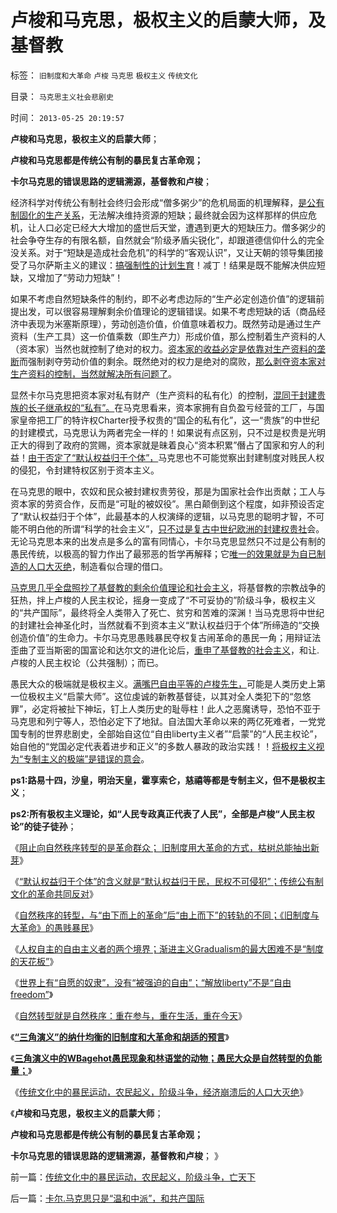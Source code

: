 # 卢梭和马克思，极权主义的启蒙大师，及基督教

标签： `旧制度和大革命` `卢梭` `马克思` `极权主义` `传统文化` 

目录： `马克思主义社会悲剧史`

时间： `2013-05-25 20:19:57`

**卢梭和马克思，极权主义的启蒙大师**；

**卢梭和马克思都是传统公有制的暴民复古革命观；**

**卡尔马克思的错误思路的逻辑溯源，基督教和卢梭**；

经济科学对传统公有制社会终归会形成“僧多粥少”的危机局面的机理解释，[是公有制固化的生产关系](../../../2013/1/7/公有制政体根据旧经验固化经济模式.md)，无法解决维持资源的短缺；最终就会因为这样那样的供应危机，让人口必定已经大大增加的盛世后天堂，遭遇到更大的短缺压力。僧多粥少的社会争夺生存的有限名额，自然就会“阶级矛盾尖锐化”，却跟道德信仰什么的完全没关系。对于“短缺是造成社会危机”的科学的“客观认识”，又让天朝的领导集团接受了马尔萨斯主义的建议：[搞强制性的计划生育](../../../2012/10/20/君权利维坦怪兽眼中的“计划生育的必要性”.md)！减丁！结果是既不能解决供应短缺，又增加了“劳动力短缺”！

如果不考虑自然短缺条件的制约，即不必考虑边际的“生产必定创造价值”的逻辑前提出发，可以很容易理解剩余价值理论的逻辑错误。如果不考虑短缺的话（商品经济中表现为米塞斯原理），劳动创造价值，价值意味着权力。既然劳动是通过生产资料（生产工具）这一价值乘数（即生产力）形成价值，那么控制着生产资料的人（资本家）当然也就控制了绝对的权力。[资本家的收益必定是依靠对生产资料的垄断](../../../2010/11/3/“反垄断情结”与社会主义思路的深远渊源.md)而强制剥夺劳动价值的剩余。既然绝对的权力是绝对的腐败，[那么剥夺资本家对生产资料的控制，当然就解决所有问题了](../../../2011/5/30/马克思主义消灭私有财产的“大慈悲心”.md)。

显然卡尔马克思把资本家对私有财产（生产资料的私有化）的控制，[混同于封建贵族的长子继承权的“私有”。](../../../2012/10/16/君主创设长子继承权后，被贵族挟制；.md)在马克思看来，资本家拥有自负盈亏经营的工厂，与国家皇帝把工厂的特许权Charter授予权贵的“国企的私有化”，这一“贵族”的中世纪的封建模式，马克思认为两者完全一样的！如果说有点区别，只不过是权贵是光明正大的得到了政府的赏赐，资本家就是昧着良心“资本积累”僭占了国家和穷人的利益！[由于否定了“默认权益归于个体”，](../../../2013/5/22/如果统治者不愿撂挑子，就会很愿意改革.md)马克思也不可能觉察出封建制度对贱民人权的侵犯，令封建特权区别于资本主义。

在马克思的眼中，农奴和民众被封建权贵劳役，那是为国家社会作出贡献；工人与资本家的劳资合作，反而是“可耻的被奴役”。黑白颠倒到这个程度，如非预设否定了“默认权益归于个体”，此最基本的人权演绎的逻辑，以马克思的聪明才智，不可能不明白他的所谓“科学的社会主义”，[只不过是复古中世纪欧洲的封建权贵社](../../../2012/10/19/革命是封建制度的新陈代谢，《黑客帝国》“升级”的启示.md)会。无论马克思本来的出发点是多么的富有同情心，卡尔马克思显然只不过是公有制的愚民传统，以极高的智力作出了最邪恶的哲学再解释；它[唯一的效果就是为自已制造的人口大灭绝](../../../2013/1/11/乌克兰大饥荒！第一个被迫吃人肉的民族.md)，制造看似合理的借口。

[马克思几乎全盘照抄了基督教的剩余价值理论和社会主义](../../../2012/10/4/马克思主义是翻版基督教的替代性宗教.md)，将基督教的宗教战争的狂热，拌上卢梭的人民主权论，摇身一变成了“不可妥协的”阶级斗争，极权主义的“共产国际”，最终将全人类带入了死亡、贫穷和苦难的深渊！当马克思将中世纪的封建社会神圣化时，当然就看不到资本主义“默认权益归于个体”所缔造的“交换创造价值”的生命力。卡尔马克思愚贱暴民夺权复古闹革命的愚民一角；用辩证法歪曲了亚当斯密的国富论和达尔文的进化论后，[重申了基督教的社会主义](../../../2012/10/1/基督教和马克思主义和“资产阶级造的谣”.md)，和让.卢梭的人民主权论（公共强制）；而已。

愚民大众的极端就是极权主义。[满嘴巴自由平等的卢梭先生，](../../../2012/11/26/民主约法公共约束与卢梭极权主义的公共强制的区别和表现.md)可能是人类历史上第一位极权主义“启蒙大师”。这位虔诚的新教基督徒，以其对全人类犯下的“忽悠罪”，必定将被扯下神坛，钉上人类历史的耻辱柱！此人之恶魔诱导，恐怕不亚于马克思和列宁等人，恐怕必定下了地狱。自法国大革命以来的两亿死难者，一党党国专制的世界悲剧史，全部始自这位“自由liberty主义者”“启蒙”的“人民主权论”，始自他的“党国必定代表着进步和正义”的多数人暴政的政治实践！！[将极权主义视为“专制主义的极端”是错误的意会](../../../2012/10/27/西方学者如何跳出了“左右”之争？.md)。

**ps1:路易十四，沙皇，明治天皇，霍享索仑，慈禧等都是专制主义，但不是极权主义**；

**ps2:所有极权主义理论，如“人民专政真正代表了人民”，全部是卢梭“人民主权论”的徒子徒孙**；

《[阻止向自然秩序转型的是革命群众； 旧制度用大革命的方式，枯树总能抽出新芽](../../../2013/5/22/人民群众不可能是社会进步的力量.md)》

《[“默认权益归于个体”的含义就是“默认权益归于民，民权不可侵犯”；传统公有制文化的革命共同反对](../../../2013/5/22/如果统治者不愿撂挑子，就会很愿意改革.md)》

《[自然秩序的转型，与“由下而上的革命”后“由上而下”的转轨的不同；《旧制度与大革命》的愚贱暴民](../../../2013/5/23/《旧制度与大革命》与自然秩序的转型.md)》

《[人权自主的自由主义者的两个境界；渐进主义Gradualism的最大困难不是“制度的天花板”](../../../2013/5/23/《旧制度与大革命》与自然秩序的转型.md)》

《[世界上有“自愿的奴隶”，没有“被强迫的自由”；“解放liberty”不是“自由freedom”](../../../2013/5/23/世界上有“自愿的奴隶”，没有“被强迫的自由”.md)》

《[自然转型就是自然秩序：重在参与，重在生活，重在今天](../../../2013/5/24/自然转型就是自然秩序的“奥林匹克精神”.md)》

《[**“三角演义”的纳什均衡的旧制度和大革命和胡适的预言**](../../../2013/5/24/“三角演义”纳什均衡的旧制度，大革命，胡适的预言.md)》

《[**三角演义中的WBagehot愚民现象和林语堂的动物；愚民大众是自然转型的负能量；**](../../../2013/5/24/三角演义中的WBagehot愚民现象和林语堂的动物；.md)》

《[传统文化中的暴民运动，农民起义，阶级斗争，经济崩溃后的人口大灭绝](../../../2013/5/25/传统文化中的暴民运动，农民起义，阶级斗争，亡天下.md)》

《**卢梭和马克思，极权主义的启蒙大师**；

**卢梭和马克思都是传统公有制的暴民复古革命观；**

**卡尔马克思的错误思路的逻辑溯源，基督教和卢梭**； 》



前一篇：[传统文化中的暴民运动，农民起义，阶级斗争，亡天下](../../../2013/5/25/传统文化中的暴民运动，农民起义，阶级斗争，亡天下.md)

后一篇：[卡尔.马克思只是“温和中派”，和共产国际](../../../2013/5/25/卡尔.马克思只是“温和中派”，和共产国际.md)